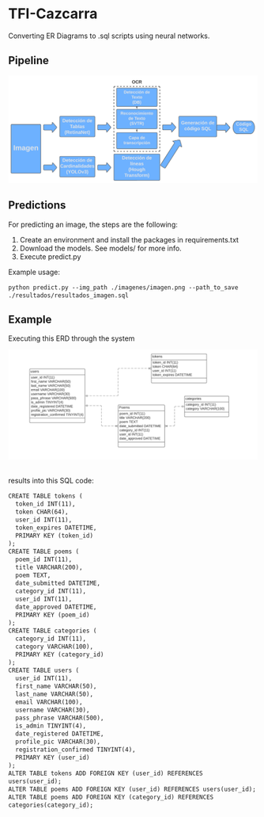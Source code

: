 # TFI-Cazcarra
Converting ER Diagrams to .sql scripts using neural networks.

## Pipeline

<div align="center">
    <img src="./data/images_extra/pipeline.png" width="800">
</div>

## Predictions
For predicting an image, the steps are the following:

1) Create an environment and install the packages in requirements.txt
2) Download the models. See models/ for more info.
3) Execute predict.py

Example usage:

```
python predict.py --img_path ./imagenes/imagen.png --path_to_save ./resultados/resultados_imagen.sql
```

## Example

Executing this ERD through the system

<div align="center">
    <img src="./data/images_extra/ejemplo_diagrama.png" width="800">
</div>
<br>

results into this SQL code:

```
CREATE TABLE tokens ( 
  token_id INT(11),
  token CHAR(64),
  user_id INT(11),
  token_expires DATETIME,
  PRIMARY KEY (token_id) 
); 
CREATE TABLE poems ( 
  poem_id INT(11),
  title VARCHAR(200),
  poem TEXT,
  date_submitted DATETIME,
  category_id INT(11),
  user_id INT(11),
  date_approved DATETIME,
  PRIMARY KEY (poem_id) 
); 
CREATE TABLE categories ( 
  category_id INT(11),
  category VARCHAR(100),
  PRIMARY KEY (category_id) 
); 
CREATE TABLE users ( 
  user_id INT(11),
  first_name VARCHAR(50),
  last_name VARCHAR(50),
  email VARCHAR(100),
  username VARCHAR(30),
  pass_phrase VARCHAR(500),
  is_admin TINYINT(4),
  date_registered DATETIME,
  profile_pic VARCHAR(30),
  registration_confirmed TINYINT(4),
  PRIMARY KEY (user_id) 
); 
ALTER TABLE tokens ADD FOREIGN KEY (user_id) REFERENCES users(user_id); 
ALTER TABLE poems ADD FOREIGN KEY (user_id) REFERENCES users(user_id); 
ALTER TABLE poems ADD FOREIGN KEY (category_id) REFERENCES categories(category_id);
```
